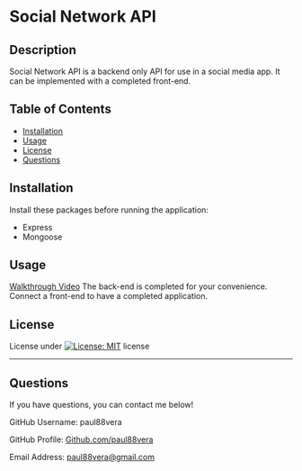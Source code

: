   # Social Network API

  ## Description
  Social Network API is a backend only API for use in a social media app. It can be implemented with a completed front-end.

  ## Table of Contents
  - [Installation](#installation)
  - [Usage](#usage)
  - [License](#license)
  - [Questions](#questions)

  ## Installation
  Install these packages before running the application:
  * Express
  * Mongoose

  ## Usage
  [Walkthrough Video]() 
  The back-end is completed for your convenience. Connect a front-end to have a completed application.


  ## License
  License under [![License: MIT](https://img.shields.io/badge/License-MIT-yellow.svg)](https://opensource.org/licenses/MIT) license
  
  
----
  ## Questions
  If you have questions, you can contact me below!
  
  GitHub Username: paul88vera

  GitHub Profile: [Github.com/paul88vera](https://github.com/paul88vera/)

  Email Address: paul88vera@gmail.com
 